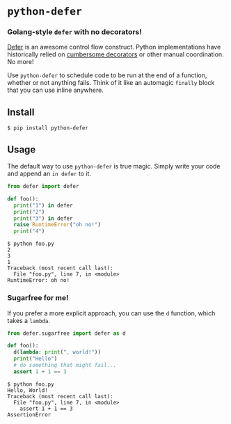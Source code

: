 # `python-defer`
### Golang-style `defer` with no decorators!

[Defer](https://go.dev/tour/flowcontrol/12) is an awesome control flow construct. Python implementations have historically relied on [cumbersome decorators](https://pypi.org/project/py-defer/) or other manual coordination. No more!

Use `python-defer` to schedule code to be run at the end of a function, whether or not anything fails. Think of it like an automagic `finally` block that you can use inline anywhere.

## Install

```console
$ pip install python-defer
```

## Usage

The default way to use `python-defer` is true magic. Simply write your code and append an `in defer` to it.

```python
from defer import defer

def foo():
  print("1") in defer
  print("2")
  print("3") in defer
  raise RuntimeError("oh no!")
  print("4")
```

```console
$ python foo.py
2
3
1
Traceback (most recent call last):
  File "foo.py", line 7, in <module>
RuntimeError: oh no!
```


### Sugarfree for me!

If you prefer a more explicit approach, you can use the `d` function, which takes a `lambda`.

```python
from defer.sugarfree import defer as d

def foo():
  d(lambda: print(", world!"))
  print("Hello")
  # do something that might fail...
  assert 1 + 1 == 3
```

```console
$ python foo.py
Hello, World!
Traceback (most recent call last):
  File "foo.py", line 7, in <module>
    assert 1 + 1 == 3
AssertionError
```
